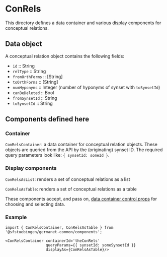 # ConRels

This directory defines a data container and various display components
for conceptual relations.

## Data object

A conceptual relation object contains the following fields:

  - `id` :: String
  - `relType` :: String
  - `fromOrthForms` :: [String]
  - `toOrthForms` :: [String]
  - `numHyponyms` :: Integer (number of hyponyms of synset with `toSynsetId`)
  - `canBeDeleted` :: Bool
  - `fromSynsetId` :: String
  - `toSynsetId` :: String

## Components defined here

### Container

`ConRelsContainer`: a data container for conceptual relation objects.
These objects are queried from the API by the (originating) synset ID.
The required query parameters look like: `{ synsetId: someId }`.

### Display components

`ConRelsAsList`: renders a set of conceptual relations as a list 

`ConRelsAsTable`: renders a set of conceptual relations as a table 

These components accept, and pass on, [data container control
props](../DataContainer#user-content-selecting-and-choosing-data-objects) for choosing and selecting data.

### Example

```
import { ConRelsContainer, ConRelsAsTable } from '@sfstuebingen/germanet-common/components';

<ConRelsContainer containerId='theConRels'
                  queryParams={{ synsetId: someSynsetId }}
                  displayAs={ConRelsAsTable}/>
```
